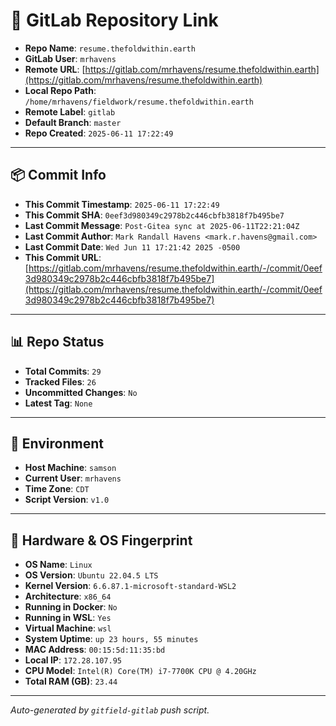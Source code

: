 # 🔗 GitLab Repository Link

- **Repo Name**: `resume.thefoldwithin.earth`
- **GitLab User**: `mrhavens`
- **Remote URL**: [https://gitlab.com/mrhavens/resume.thefoldwithin.earth](https://gitlab.com/mrhavens/resume.thefoldwithin.earth)
- **Local Repo Path**: `/home/mrhavens/fieldwork/resume.thefoldwithin.earth`
- **Remote Label**: `gitlab`
- **Default Branch**: `master`
- **Repo Created**: `2025-06-11 17:22:49`

---

## 📦 Commit Info

- **This Commit Timestamp**: `2025-06-11 17:22:49`
- **This Commit SHA**: `0eef3d980349c2978b2c446cbfb3818f7b495be7`
- **Last Commit Message**: `Post-Gitea sync at 2025-06-11T22:21:04Z`
- **Last Commit Author**: `Mark Randall Havens <mark.r.havens@gmail.com>`
- **Last Commit Date**: `Wed Jun 11 17:21:42 2025 -0500`
- **This Commit URL**: [https://gitlab.com/mrhavens/resume.thefoldwithin.earth/-/commit/0eef3d980349c2978b2c446cbfb3818f7b495be7](https://gitlab.com/mrhavens/resume.thefoldwithin.earth/-/commit/0eef3d980349c2978b2c446cbfb3818f7b495be7)

---

## 📊 Repo Status

- **Total Commits**: `29`
- **Tracked Files**: `26`
- **Uncommitted Changes**: `No`
- **Latest Tag**: `None`

---

## 🧽 Environment

- **Host Machine**: `samson`
- **Current User**: `mrhavens`
- **Time Zone**: `CDT`
- **Script Version**: `v1.0`

---

## 🧬 Hardware & OS Fingerprint

- **OS Name**: `Linux`
- **OS Version**: `Ubuntu 22.04.5 LTS`
- **Kernel Version**: `6.6.87.1-microsoft-standard-WSL2`
- **Architecture**: `x86_64`
- **Running in Docker**: `No`
- **Running in WSL**: `Yes`
- **Virtual Machine**: `wsl`
- **System Uptime**: `up 23 hours, 55 minutes`
- **MAC Address**: `00:15:5d:11:35:bd`
- **Local IP**: `172.28.107.95`
- **CPU Model**: `Intel(R) Core(TM) i7-7700K CPU @ 4.20GHz`
- **Total RAM (GB)**: `23.44`

---

_Auto-generated by `gitfield-gitlab` push script._
